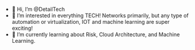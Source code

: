 - 👋 Hi, I’m @DetailTech
- 👀 I’m interested in everything TECH! Networks primarily, but any type of automation or virtualization, IOT and machine learning are super exciting!
- 🌱 I’m currently learning about Risk, Cloud Architecture, and Machine Learning.
